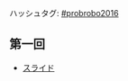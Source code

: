 ハッシュタグ: <a href="https://twitter.com/hashtag/probrobo2016?src=hash" target="_blank">#probrobo2016</a>
<h2></h2>
<h2>第一回</h2>
<ul>
 	<li><a href="https://lab.ueda.asia/?presenpress=%e7%a2%ba%e7%8e%87%e3%83%ad%e3%83%9c%e3%83%86%e3%82%a3%e3%82%af%e3%82%b92016%e7%ac%ac1%e5%9b%9e">スライド</a></li>
</ul>
